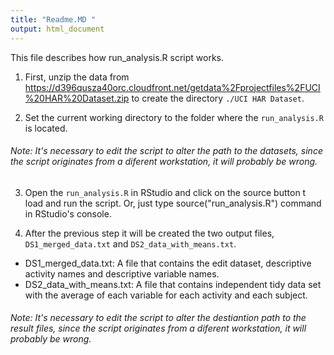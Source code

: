 ```yaml
---
title: "Readme.MD "
output: html_document
---
```


This file describes how run_analysis.R script works.

1. First, unzip the data from https://d396qusza40orc.cloudfront.net/getdata%2Fprojectfiles%2FUCI%20HAR%20Dataset.zip to create the directory `./UCI HAR Dataset`.

2. Set the current working directory to the folder where the `run_analysis.R` is located.

###### Note: It's necessary to edit the script to alter the path to the datasets, since the script originates from a diferent workstation, it will probably be wrong.

3. Open the `run_analysis.R` in RStudio and click on the source button t load and run the script. Or, just type source("run_analysis.R") command in RStudio's console.

4. After the previous step it will be created the two output files, `DS1_merged_data.txt` and `DS2_data_with_means.txt`.
  - DS1_merged_data.txt: A file that contains the edit dataset, descriptive activity names and descriptive variable names.
  - DS2_data_with_means.txt: A file that contains independent tidy data set with the average of each variable for each activity and each subject.

###### Note: It's necessary to edit the script to alter the destiantion path to the result files, since the script originates from a diferent workstation, it will probably be wrong.

